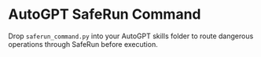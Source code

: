 # AutoGPT SafeRun Command

Drop `saferun_command.py` into your AutoGPT skills folder to route dangerous operations through SafeRun before execution.
